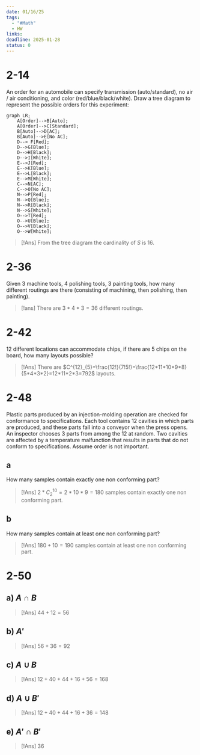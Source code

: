 ```yaml
---
date: 01/16/25
tags:
  - "#Math"
  - HW
links: 
deadline: 2025-01-28
status: 0
---
```

# 2-14
An order for an automobile can specify transmission (auto/standard), no air / air conditioning, and color (red/blue/black/white). Draw a tree diagram to represent the possible orders for this experiment:

``` mermaid
graph LR;
	A[Order]-->B[Auto];
    A[Order]-->C[Standard];
    B[Auto]-->D[AC];
    B[Auto]-->E[No AC];
    D--> F[Red];
    D-->G[Blue];
    D-->H[Black];
    D-->I[White];
    E-->J[Red];
    E-->K[Blue];
    E-->L[Black];
    E-->M[White];
    C-->N[AC];
    C-->O[No AC];
    N-->P[Red];
    N-->Q[Blue];
    N-->R[Black];
    N-->S[White];
    O-->T[Red];
    O-->U[Blue];
    O-->V[Black];
    O-->W[White];

```
> [!Ans] From the tree diagram the cardinality of $S$ is $16$.
# 2-36
Given 3 machine tools, 4 polishing tools, 3 painting tools, how many different routings are there (consisting of machining, then polishing, then painting).
> [!ans] There are $3*4*3=36$ different routings.
>
# 2-42
12 different locations can accommodate chips, if there are 5 chips on the board, how many layouts possible?
> [!Ans] There are $C^{12}_{5}=\frac{12!}{7!5!}=\frac{12*11*10*9*8}{5*4*3*2}=12*11*2*3=792$ layouts.
>

# 2-48
Plastic parts produced by an injection-molding operation are checked for conformance to specifications. Each tool contains 12 cavities in which parts are produced, and these parts fall into a conveyor when the press opens. An inspector chooses 3 parts from among the 12 at random. Two cavities are affected by a temperature malfunction that results in parts that do not conform to specifications. Assume order is not important.
## a
How many samples contain exactly one non conforming part?
> [!Ans] $2*C^{10}_{2}=2*10*9=180$ samples contain exactly one non conforming part.

## b
How many samples contain at least one non conforming part?
> [!Ans] $180+10=190$ samples contain at least one non conforming part.

# 2-50
## a) $A\cap B$
> [!Ans] $44+12=56$
## b) $A'$
> [!Ans] $56+36=92$
## c) $A\cup B$
> [!Ans] $12+40+44+16+56=168$
## d) $A\cup B'$
> [!Ans] $12+40+44+16+36=148$
## e) $A'\cap B'$
> [!Ans] $36$
